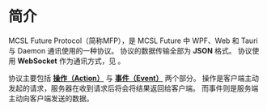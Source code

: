# 简介

MCSL Future Protocol（简称MFP），是 MCSL Future 中 <tooltip term="wpf">WPF</tooltip>、<tooltip term="web">Web</tooltip> 和 <tooltip term="tauri">Tauri</tooltip> 与 <tooltip term="daemon">Daemon</tooltip> 通讯使用的一种协议。
协议的数据传输全部为 **JSON** 格式。
协议使用 **WebSocket** 作为通讯方式，见 **[](mfp-communication.md)**。

协议主要包括 **[操作（Action）](mfp-action.md)** 与 **[事件（Event）](mfp-event.md)** 两个部分。
操作是客户端主动发起的请求，服务器在收到请求后将会将结果返回给客户端。
而事件则是服务端主动向客户端发送的数据。
